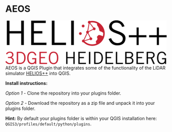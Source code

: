# AEOS
[<img src="h++_icon.png">](https://github.com/3dgeo-heidelberg/helios)
AEOS is a QGIS Plugin that integrates some of the functionality of the LiDAR simulator [HELIOS++](https://github.com/3dgeo-heidelberg/helios) into QGIS.

**Install instructions:**

*Option 1* - Clone the repository into your plugins folder.

*Option 2* - Download the repository as a zip file and unpack it into your plugins folder.

**Hint:** By default your plugins folder is within your QGIS installation here: `QGIS3/profiles/default/python/plugins`. 

